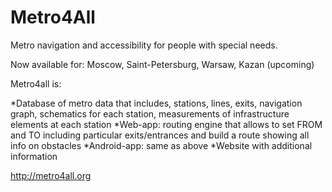 Metro4All
===========

Metro navigation and accessibility for people with special needs.

Now available for: Moscow, Saint-Petersburg, Warsaw, Kazan (upcoming)

Metro4all is:

*Database of metro data that includes, stations, lines, exits, navigation graph, schematics for each station, measurements of infrastructure elements at each station
*Web-app: routing engine that allows to set FROM and TO including particular exits/entrances and build a route showing all info on obstacles
*Android-app: same as above
*Website with additional information

http://metro4all.org
